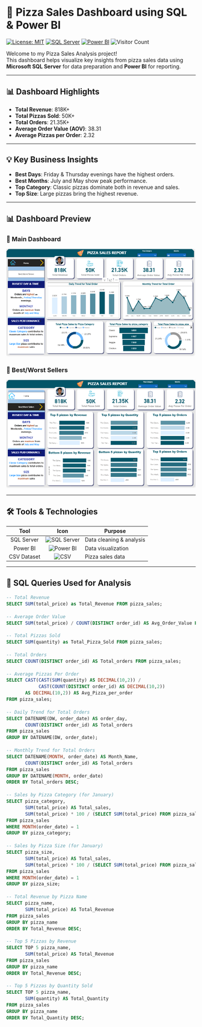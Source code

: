 # 🍕 Pizza Sales Dashboard using SQL & Power BI 
[![License: MIT](https://img.shields.io/badge/License-MIT-yellow.svg)](https://opensource.org/licenses/MIT)
[![SQL Server](https://img.shields.io/badge/Tool-SQL_Server-blue.svg)](https://www.microsoft.com/en-us/sql-server)
[![Power BI](https://img.shields.io/badge/Tool-Power_BI-orange.svg)](https://powerbi.microsoft.com/)
![Visitor Count](https://visitor-badge.laobi.icu/badge?page_id=RabbiTheAnalyst.pizza-sales-dashboard)

Welcome to my Pizza Sales Analysis project!  
This dashboard helps visualize key insights from pizza sales data using **Microsoft SQL Server** for data preparation and **Power BI** for reporting.

--- 

## 📊 Dashboard Highlights

- **Total Revenue**: 818K+
- **Total Pizzas Sold**: 50K+
- **Total Orders**: 21.35K+
- **Average Order Value (AOV)**: 38.31
- **Average Pizzas per Order**: 2.32

---

## 💡 Key Business Insights

- **Best Days**: Friday & Thursday evenings have the highest orders.
- **Best Months**: July and May show peak performance.
- **Top Category**: Classic pizzas dominate both in revenue and sales.
- **Top Size**: Large pizzas bring the highest revenue.

---

## 📊 Dashboard Preview

### 🔹 Main Dashboard
![Pizza Sales Dashboard Screenshot](Rabbi_Pizza_Sales.png)

### 🔹 Best/Worst Sellers
![Best Worst Sellers Screenshot](Rabbi_Pizza_sales2.png)

---

## 🛠️ Tools & Technologies

| Tool | Icon | Purpose |
|:----:|:----:|---------|
| SQL Server | ![SQL Server](https://img.icons8.com/color/48/000000/microsoft-sql-server.png) | Data cleaning & analysis |
| Power BI | ![Power BI](https://img.icons8.com/color/48/000000/power-bi.png) | Data visualization |
| CSV Dataset | ![CSV](https://img.icons8.com/color/48/000000/csv.png) | Pizza sales data |

---

## 🧮 SQL Queries Used for Analysis

```sql
-- Total Revenue
SELECT SUM(total_price) as Total_Revenue FROM pizza_sales;

-- Average Order Value
SELECT SUM(total_price) / COUNT(DISTINCT order_id) AS Avg_Order_Value FROM pizza_sales;

-- Total Pizzas Sold
SELECT SUM(quantity) as Total_Pizza_Sold FROM pizza_sales;

-- Total Orders
SELECT COUNT(DISTINCT order_id) AS Total_orders FROM pizza_sales;

-- Average Pizzas Per Order
SELECT CAST(CAST(SUM(quantity) AS DECIMAL(10,2)) / 
            CAST(COUNT(DISTINCT order_id) AS DECIMAL(10,2)) 
       AS DECIMAL(10,2)) AS Avg_Pizza_per_order 
FROM pizza_sales;

-- Daily Trend for Total Orders
SELECT DATENAME(DW, order_date) AS order_day, 
       COUNT(DISTINCT order_id) AS Total_orders 
FROM pizza_sales 
GROUP BY DATENAME(DW, order_date);

-- Monthly Trend for Total Orders
SELECT DATENAME(MONTH, order_date) AS Month_Name, 
       COUNT(DISTINCT order_id) AS Total_orders 
FROM pizza_sales 
GROUP BY DATENAME(MONTH, order_date) 
ORDER BY Total_orders DESC;

-- Sales by Pizza Category (for January)
SELECT pizza_category, 
       SUM(total_price) AS Total_sales, 
       SUM(total_price) * 100 / (SELECT SUM(total_price) FROM pizza_sales) AS Percentages_Of_Sales 
FROM pizza_sales 
WHERE MONTH(order_date) = 1 
GROUP BY pizza_category;

-- Sales by Pizza Size (for January)
SELECT pizza_size, 
       SUM(total_price) AS Total_sales, 
       SUM(total_price) * 100 / (SELECT SUM(total_price) FROM pizza_sales) AS Percentages_Of_Sales 
FROM pizza_sales 
WHERE MONTH(order_date) = 1 
GROUP BY pizza_size;

-- Total Revenue by Pizza Name
SELECT pizza_name, 
       SUM(total_price) AS Total_Revenue 
FROM pizza_sales 
GROUP BY pizza_name 
ORDER BY Total_Revenue DESC;

-- Top 5 Pizzas by Revenue
SELECT TOP 5 pizza_name, 
       SUM(total_price) AS Total_Revenue 
FROM pizza_sales 
GROUP BY pizza_name 
ORDER BY Total_Revenue DESC;

-- Top 5 Pizzas by Quantity Sold
SELECT TOP 5 pizza_name, 
       SUM(quantity) AS Total_Quantity 
FROM pizza_sales 
GROUP BY pizza_name 
ORDER BY Total_Quantity DESC;
